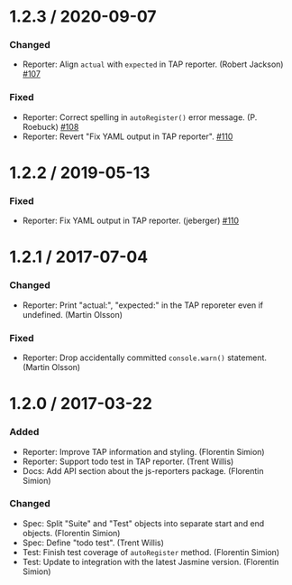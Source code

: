 
1.2.3 / 2020-09-07
==================

### Changed

* Reporter: Align `actual` with `expected` in TAP reporter. (Robert Jackson) [#107](https://github.com/js-reporters/js-reporters/pull/107)

### Fixed

* Reporter: Correct spelling in `autoRegister()` error message. (P. Roebuck) [#108](https://github.com/js-reporters/js-reporters/issues/108)
* Reporter: Revert "Fix YAML output in TAP reporter". [#110](https://github.com/js-reporters/js-reporters/issues/110)

1.2.2 / 2019-05-13
==================

### Fixed

* Reporter: Fix YAML output in TAP reporter. (jeberger) [#110](https://github.com/js-reporters/js-reporters/issues/110)

1.2.1 / 2017-07-04
==================

### Changed

* Reporter: Print "actual:", "expected:" in the TAP reporeter even if undefined. (Martin Olsson)

### Fixed

* Reporter: Drop accidentally committed `console.warn()` statement. (Martin Olsson)

1.2.0 / 2017-03-22
==================

### Added

* Reporter: Improve TAP information and styling. (Florentin Simion)
* Reporter: Support todo test in TAP reporter. (Trent Willis)
* Docs: Add API section about the js-reporters package. (Florentin Simion)

### Changed

* Spec: Split "Suite" and "Test" objects into separate start and end objects. (Florentin Simion)
* Spec: Define "todo test". (Trent Willis)
* Test: Finish test coverage of `autoRegister` method. (Florentin Simion)
* Test: Update to integration with the latest Jasmine version. (Florentin Simion)
